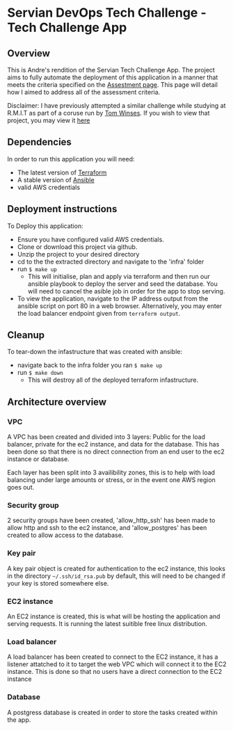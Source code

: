 # Servian DevOps Tech Challenge - Tech Challenge App

## Overview
This is Andre's rendition of the Servian Tech Challenge App. The project aims to fully automate the deployment of this application in a manner that meets the criteria specified on the [Assestment page](https://github.com/AndreGPilakis/TechChallengeApp/blob/master/ASSESSMENT.md). This page will detail how I aimed to address all of the assessment criteria.

Disclaimer: I have previously attempted a similar challenge while studying at R.M.I.T as part of a coruse run by [Tom Winses](https://github.com/TWinsnes). If you wish to view that project, you may view it [here](https://github.com/AndreGPilakis/Servian-tech-test-app)

## Dependencies
In order to run this application you will need:
- The latest version of [Terraform](https://learn.hashicorp.com/terraform/getting-started/install.html)
- A stable version of [Ansible](https://docs.ansible.com/ansible/latest/installation_guide/intro_installation.html)
- valid AWS credentials

## Deployment instructions
To Deploy this application:
- Ensure you have configured valid AWS credentials.
- Clone or download this project via github.
- Unzip the project to your desired directory
- cd to the the extracted directory and navigate to the 'infra' folder
- run `$ make up`
    - This will initialise, plan and apply via terraform and then run our ansible playbook to deploy the server and seed the database. You will need to cancel the asible job in order for the app to stop serving.
- To view the application, navigate to the IP address output from the ansible script on port 80 in a web browser. Alternatively, you may enter the load balancer endpoint given from `terraform output`.

## Cleanup
To tear-down the infastructure that was created with ansible: 
- navigate back to the infra folder you ran `$ make up`
- run `$ make down`
    - This will destroy all of the deployed terraform infastructure.


## Architecture overview
### VPC
A VPC has been created and divided into 3 layers: Public for the load balancer, private for the ec2 instance, and data for the database. This has been done so that there is no direct connection from an end user to the ec2 instance or database.

Each layer has been split into 3 availibility zones, this is to help with load balancing under large amounts or stress, or in the event one AWS region goes out.

### Security group
2 security groups have been created, 'allow_http_ssh' has been made to allow http and ssh to the ec2 instance, and 'allow_postgres' has been created to allow access to the database.

### Key pair
A key pair object is created for authentication to the ec2 instance, this looks in the directory `~/.ssh/id_rsa.pub` by default, this will need to be changed if your key is stored somewhere else.

### EC2 instance
An EC2 instance is created, this is what will be hosting the application and serving requests. It is running the latest suitible free linux distribution.

### Load balancer
A load balancer has been created to connect to the EC2 instance, it has a listener attatched to it to target the web VPC which will connect it to the EC2 instance. This is done so that no users have a direct connection to the EC2 instance

### Database
A postgress database is created in order to store the tasks created within the app.

